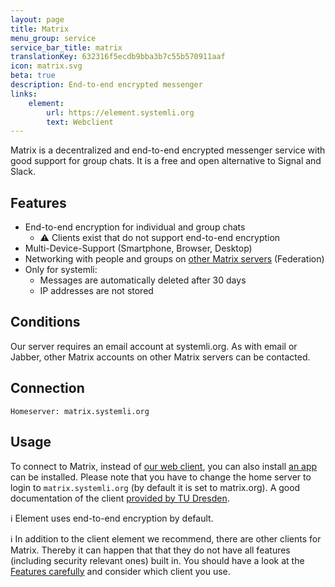 ```yaml
---
layout: page
title: Matrix
menu_group: service
service_bar_title: matrix
translationKey: 632316f5ecdb9bba3b7c55b570911aaf
icon: matrix.svg
beta: true
description: End-to-end encrypted messenger
links:
    element:
        url: https://element.systemli.org
        text: Webclient
---
```

Matrix is a decentralized and end-to-end encrypted messenger service with good support for group chats. It is a free 
and open alternative to Signal and Slack.

## Features

- End-to-end encryption for individual and group chats
  - ⚠️ Clients exist that do not support end-to-end encryption
- Multi-Device-Support (Smartphone, Browser, Desktop)
- Networking with people and groups on [other Matrix servers](https://matrix.org/) (Federation)
- Only for systemli:
  - Messages are automatically deleted after 30 days
  - IP addresses are not stored

## Conditions

Our server requires an email account at systemli.org. As with email or Jabber, other Matrix accounts on other Matrix 
servers can be contacted.

## Connection

```
Homeserver: matrix.systemli.org
```

## Usage

To connect to Matrix, instead of [our web client](https://element.systemli.org), you can also install
[an app](https://element.io/get-started) can be installed. Please note that you have to change the home server to login
to `matrix.systemli.org` (by default it is set to matrix.org). A good documentation of the client
[provided by TU Dresden](https://doc.matrix.tu-dresden.de/en/).

ℹ️ Element uses end-to-end encryption by default.

ℹ️ In addition to the client element we recommend, there are other clients for Matrix. Thereby it can happen that
that they do not have all features (including security relevant ones) built in. You should have a look at the
[Features carefully](https://matrix.org/clients-matrix/) and consider which client you use.
